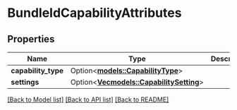 # BundleIdCapabilityAttributes

## Properties

Name | Type | Description | Notes
------------ | ------------- | ------------- | -------------
**capability_type** | Option<[**models::CapabilityType**](CapabilityType.md)> |  | [optional]
**settings** | Option<[**Vec<models::CapabilitySetting>**](CapabilitySetting.md)> |  | [optional]

[[Back to Model list]](../README.md#documentation-for-models) [[Back to API list]](../README.md#documentation-for-api-endpoints) [[Back to README]](../README.md)



